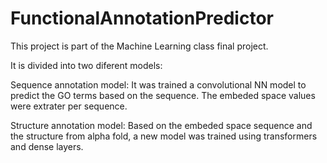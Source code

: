 # FunctionalAnnotationPredictor

This project is part of the Machine Learning class final project.

It is divided into two diferent models:

  Sequence annotation model: It was trained a convolutional NN model to predict the GO terms based on the sequence. The embeded space values were extrater per sequence.

  Structure annotation model: Based on the embeded space sequence and the structure from alpha fold, a new model was trained using transformers and dense layers.
